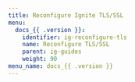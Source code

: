 ```yaml
---
title: Reconfigure Ignite TLS/SSL
menu:
  docs_{{ .version }}:
    identifier: ig-reconfigure-tls
    name: Reconfigure TLS/SSL
    parent: ig-guides
    weight: 90
menu_name: docs_{{ .version }}
---
```

